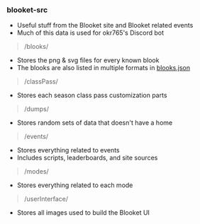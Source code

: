 ### blooket-src
- Useful stuff from the Blooket site and Blooket related events
- Much of this data is used for okr765's Discord bot

> /blooks/
- Stores the png & svg files for every known blook
- The blooks are also listed in multiple formats in [blooks.json](/blooks.json)

> /classPass/
- Stores each season class pass customization parts

> /dumps/
- Stores random sets of data that doesn't have a home

> /events/
- Stores everything related to events
- Includes scripts, leaderboards, and site sources

> /modes/
- Stores everything related to each mode

> /userInterface/
- Stores all images used to build the Blooket UI